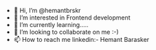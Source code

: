 - 👋 Hi, I’m @hemantbrskr
- 👀 I’m interested in Frontend development
- 🌱 I’m currently learning.....
- 💞️ I’m looking to collaborate on me :-)
- 📫 How to reach me  linkedin:- Hemant Barasker


<!---
hemantbrskr/hemantbrskr is a ✨ special ✨ repository because its `README.md` (this file) appears on your GitHub profile.
You can click the Preview link to take a look at your changes.
--->
